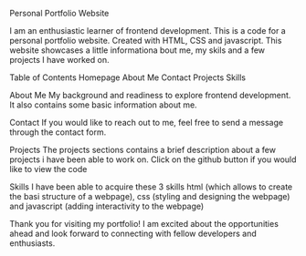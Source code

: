 Personal Portfolio Website

I am an enthusiastic learner of frontend development.
This is a code for a personal portfolio website. Created with HTML, CSS and javascript.
This website showcases a little informationa bout me, my skils and a few projects I have worked on. 

Table of Contents
Homepage
About Me
Contact
Projects
Skills

About Me
My background and readiness to explore frontend development. It also contains some basic information about me.

Contact
If you would like to reach  out to me, feel free to send a message through the contact form.

Projects
The projects sections contains a brief description about a few projects i have been able to work on. Click on the github button if you would like to view the code

Skills
I have been able to acquire these 3 skills html (which allows to create the basi structure of a webpage), css (styling and designing the webpage) and javascript (adding interactivity to the webpage)

Thank you for visiting my portfolio! I am excited about the opportunities ahead and look forward to connecting with fellow developers and enthusiasts.